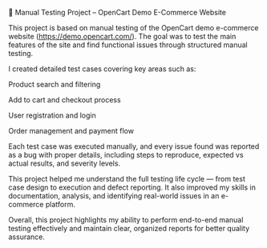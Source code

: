🧪 Manual Testing Project – OpenCart Demo E-Commerce Website

This project is based on manual testing of the OpenCart demo e-commerce website (https://demo.opencart.com/). The goal was to test the main features of the site and find functional issues through structured manual testing.

I created detailed test cases covering key areas such as:

Product search and filtering

Add to cart and checkout process

User registration and login

Order management and payment flow

Each test case was executed manually, and every issue found was reported as a bug with proper details, including steps to reproduce, expected vs actual results, and severity levels.

This project helped me understand the full testing life cycle — from test case design to execution and defect reporting. It also improved my skills in documentation, analysis, and identifying real-world issues in an e-commerce platform.

Overall, this project highlights my ability to perform end-to-end manual testing effectively and maintain clear, organized reports for better quality assurance.
